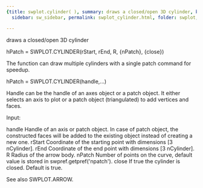 ```yaml
---
{title: swplot.cylinder( ), summary: draws a closed/open 3D cylinder, keywords: sample,
  sidebar: sw_sidebar, permalink: swplot_cylinder.html, folder: swplot, mathjax: 'true'}

---
```

draws a closed/open 3D cylinder
 
hPatch = SWPLOT.CYLINDER(rStart, rEnd, R, {nPatch}, {close})
 
The function can draw multiple cylinders with a single patch command for
speedup.
 
hPatch = SWPLOT.CYLINDER(handle,...)
 
Handle can be the handle of an axes object or a patch object. It either
selects an axis to plot or a patch object (triangulated) to add vertices
and faces.
 
Input:
 
handle    Handle of an axis or patch object. In case of patch object, the
          constructed faces will be added to the existing object instead
          of creating a new one.
rStart    Coordinate of the starting point with dimensions [3 nCylinder].
rEnd      Coordinate of the end point with dimensions [3 nCylinder].
R         Radius of the arrow body.
nPatch    Number of points on the curve, default value is stored in
          swpref.getpref('npatch').
close     If true the cylinder is closed. Default is true.
 
See also SWPLOT.ARROW.
 
